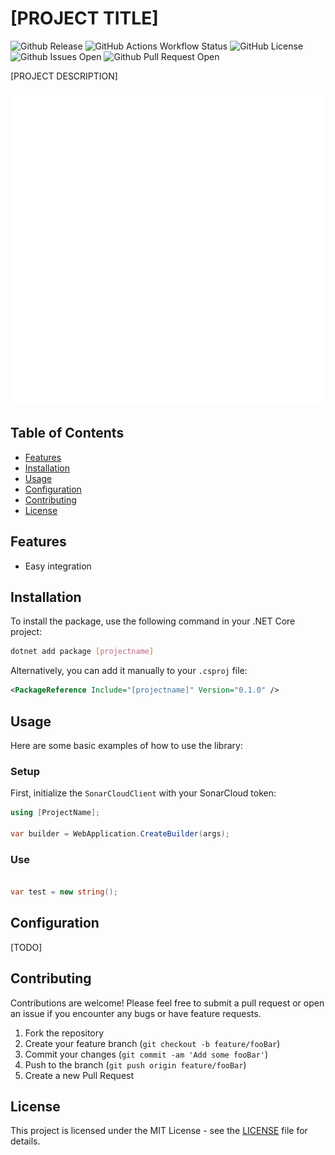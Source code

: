 # [PROJECT TITLE]

![Github Release](https://img.shields.io/github/v/release/pmdevers/nuget-package-template) 
![GitHub Actions Workflow Status](https://img.shields.io/github/actions/workflow/status/pmdevers/nuget-package-template/.github%2Fworkflows%2Fbuild-publish.yml) 
![GitHub License](https://img.shields.io/github/license/pmdevers/nuget-package-template) 
![Github Issues Open](https://img.shields.io/github/issues/pmdevers/nuget-package-template) 
![Github Pull Request Open](https://img.shields.io/github/issues-pr/pmdevers/nuget-package-template) 
 

[PROJECT DESCRIPTION]

![Alt text](/assets/logo.png "logo")

## Table of Contents

- [Features](#features)
- [Installation](#installation)
- [Usage](#usage)
- [Configuration](#configuration)
- [Contributing](#contributing)
- [License](#license)

## Features

- Easy integration

## Installation

To install the package, use the following command in your .NET Core project:

```bash
dotnet add package [projectname]
```

Alternatively, you can add it manually to your `.csproj` file:

```xml
<PackageReference Include="[projectname]" Version="0.1.0" />
```

## Usage

Here are some basic examples of how to use the library:

### Setup

First, initialize the `SonarCloudClient` with your SonarCloud token:

```csharp
using [ProjectName];

var builder = WebApplication.CreateBuilder(args);


```

### Use

```csharp

var test = new string();

```

## Configuration

[TODO]

## Contributing

Contributions are welcome! Please feel free to submit a pull request or open an issue if you encounter any bugs or have feature requests.

1. Fork the repository
2. Create your feature branch (`git checkout -b feature/fooBar`)
3. Commit your changes (`git commit -am 'Add some fooBar'`)
4. Push to the branch (`git push origin feature/fooBar`)
5. Create a new Pull Request

## License

This project is licensed under the MIT License - see the [LICENSE](LICENSE) file for details.
